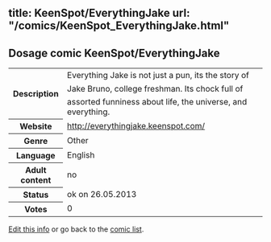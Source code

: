 title: KeenSpot/EverythingJake
url: "/comics/KeenSpot_EverythingJake.html"
---
Dosage comic KeenSpot/EverythingJake
-----------------------------------------

<p id="msg"></p>
<script type="text/javascript">
if (window.location.search === '?edit_info_mail=sent_ok') {
  var elem = document.getElementById("msg");
  elem.innerHTML = 'Edited information sucessfully sent for review, which is usually done daily. Thanks!';
  elem.className = 'ok';
}
</script>
<table class="comicinfo">
<tr>
<th>Description</th><td>Everything Jake is not just a pun, its the story of Jake Bruno, college freshman. Its chock full of assorted funniness about life, the universe, and everything.</td>
</tr>
<tr>
<th>Website</th><td><a href="http://everythingjake.keenspot.com/">http://everythingjake.keenspot.com/</a></td>
</tr>
<tr>
<th>Genre</th><td>Other</td>
</tr>
<tr>
<th>Language</th><td>English</td>
</tr>
<tr>
<th>Adult content</th><td>no</td>
</tr>
<tr>
<th>Status</th><td>ok on 26.05.2013</td>
</tr>
<tr>
<th>Votes</th><td>0</td>
</tr>
</table>

[Edit this info](KeenSpot_EverythingJake_edit.html) or go back to the [comic list](../comic-index.html).
